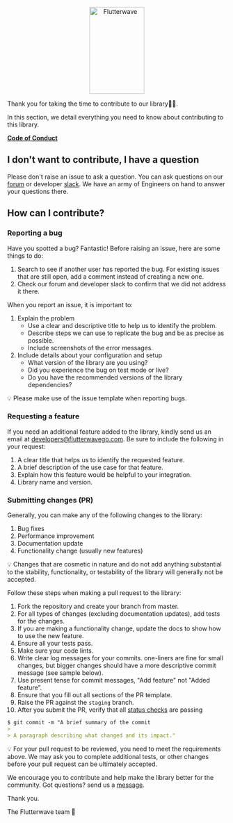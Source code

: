 <p align="center">
    <img title="Flutterwave" height="200" src="https://flutterwave.com/images/logo/full.svg" width="50%"/>
</p>

Thank you for taking the time to contribute to our library🙌🏾.

In this section, we detail everything you need to know about contributing to this library.


**[Code of Conduct](https://github.com/probot/template/blob/master/CODE_OF_CONDUCT.md)**

## **I don't want to contribute, I have a question**

Please don't raise an issue to ask a question. You can ask questions on our [forum](http://forum.flutterwave.com) or developer [slack](https://bit.ly/34Vkzcg). We have an army of Engineers on hand to answer your questions there.

## How can I contribute?

### Reporting a bug

Have you spotted a bug? Fantastic! Before raising an issue, here are some things to do:

1. Search to see if another user has reported the bug. For existing issues that are still open, add a comment instead of creating a new one.
2. Check our forum and developer slack to confirm that we did not address it there.

When you report an issue, it is important to:

1. Explain the problem
    - Use a clear and descriptive title to help us to identify the problem.
    - Describe steps we can use to replicate the bug and be as precise as possible.
    - Include screenshots of the error messages.
2. Include details about your configuration and setup
    - What version of the library are you using?
    - Did you experience the bug on test mode or live?
    - Do you have the recommended versions of the library dependencies?

<aside>

💡 Please make use of the issue template when reporting bugs.

</aside>

### Requesting a feature

If you need an additional feature added to the library, kindly send us an email at developers@flutterwavego.com. Be sure to include the following in your request:

1. A clear title that helps us to identify the requested feature.
2. A brief description of the use case for that feature.
3. Explain how this feature would be helpful to your integration.
4. Library name and version.

### Submitting changes (PR)

Generally, you can make any of the following changes to the library:

1. Bug fixes
2. Performance improvement
3. Documentation update
4. Functionality change (usually new features)

<aside>

💡 Changes that are cosmetic in nature and do not add anything substantial to the stability, functionality, or testability of the library will generally not be accepted.

</aside>

Follow these steps when making a pull request to the library:

1. Fork the repository and create your branch from master.
2. For all types of changes (excluding documentation updates), add tests for the changes.
3. If you are making a functionality change, update the docs to show how to use the new feature.
4. Ensure all your tests pass.
5. Make sure your code lints.
6. Write clear log messages for your commits. one-liners are fine for small changes, but bigger changes should have a more descriptive commit message (see sample below). 
7. Use present tense for commit messages, "Add feature" not "Added feature”.
8. Ensure that you fill out all sections of the PR template.
9. Raise the PR against the `staging` branch.
10. After you submit the PR, verify that all [status checks](https://docs.github.com/en/pull-requests/collaborating-with-pull-requests/collaborating-on-repositories-with-code-quality-features/about-status-checks) are passing

```markdown
$ git commit -m "A brief summary of the commit
> 
> A paragraph describing what changed and its impact."
```

<aside>

💡 For your pull request to be reviewed, you need to meet the requirements above. We may ask you to complete additional tests, or other changes before your pull request can be ultimately accepted.

</aside>

We encourage you to contribute and help make the library better for the community. Got questions? send us a [message](https://bit.ly/34Vkzcg).

Thank you.

The Flutterwave team 🦋